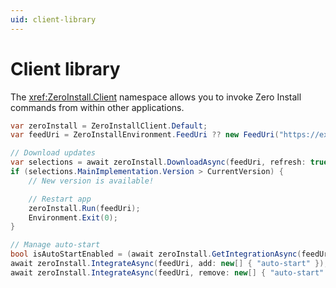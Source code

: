 ```yaml
---
uid: client-library
---
```


# Client library

The <xref:ZeroInstall.Client> namespace allows you to invoke Zero Install commands from within other applications.

```csharp
var zeroInstall = ZeroInstallClient.Default;
var feedUri = ZeroInstallEnvironment.FeedUri ?? new FeedUri("https://example.com/your-feed.xml");

// Download updates
var selections = await zeroInstall.DownloadAsync(feedUri, refresh: true);
if (selections.MainImplementation.Version > CurrentVersion) {
    // New version is available!

    // Restart app
    zeroInstall.Run(feedUri);
    Environment.Exit(0);
}

// Manage auto-start
bool isAutoStartEnabled = (await zeroInstall.GetIntegrationAsync(feedUri)).Contains("auto-start");
await zeroInstall.IntegrateAsync(feedUri, add: new[] { "auto-start" });
await zeroInstall.IntegrateAsync(feedUri, remove: new[] { "auto-start" });
```
